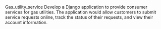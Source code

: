Gas_utility_service
 Develop a Django application to provide consumer services for gas utilities. The application would allow customers to submit service requests online, track the status of their requests, and view their account information.
